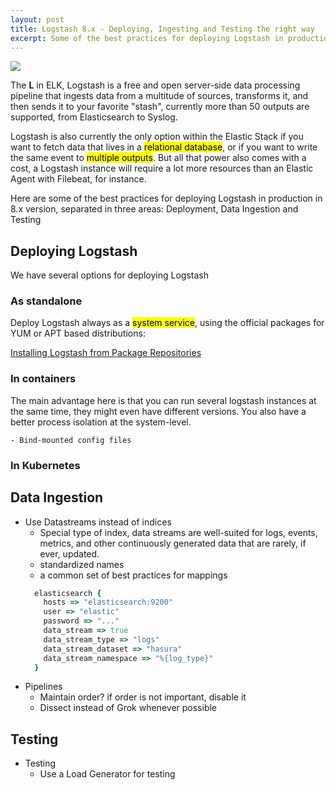 ```yaml
---
layout: post
title: Logstash 8.x - Deploying, Ingesting and Testing the right way
excerpt: Some of the best practices for deploying Logstash in production in 8.x version, separated in  Deployment, Data Ingestion and Testing
---
```


<div class="header">

<img src="https://images.pexels.com/photos/2569842/pexels-photo-2569842.jpeg?auto=compress&cs=tinysrgb&h=450&dpr=2&fit=crop"/>
</div>

The **L** in ELK, Logstash is a free and open server-side data processing pipeline that ingests data from a multitude of sources, transforms it, and then sends it to your favorite "stash", currently more than 50 outputs are supported, from Elasticsearch to Syslog.

Logstash is also currently the only option within the Elastic Stack if you want to fetch data that lives in a <mark>relational database</mark>, or if you want to write the same event to <mark>multiple outputs</mark>. But all that power also comes with a cost, a Logstash instance will require a lot more resources than an Elastic Agent with Filebeat, for instance.

Here are some of the best practices for deploying Logstash in production in 8.x version, separated in three areas: Deployment, Data Ingestion and Testing

## Deploying Logstash

We have several options for deploying Logstash

### As standalone

Deploy Logstash always as a <mark>system service</mark>, using the official packages for YUM or APT based distributions:

[Installing Logstash from Package Repositories](https://www.elastic.co/guide/en/logstash/current/installing-logstash.html#package-repositories)



### In containers

The main advantage here is that you can run several logstash instances at the same time, they might even have different versions. You also have a better process isolation at the system-level.

    - Bind-mounted config files


### In Kubernetes 


## Data Ingestion

  - Use Datastreams instead of indices
    - Special type of index, data streams are well-suited for logs, events, metrics, and other continuously generated data that are rarely, if ever, updated.
    - standardized names
    - a common set of best practices for mappings
    ```ruby
      elasticsearch {
        hosts => "elasticsearch:9200"
        user => "elastic"
        password => "..."
        data_stream => true
        data_stream_type => "logs"
        data_stream_dataset => "hasura"
        data_stream_namespace => "%{log_type}"
      }
    ```
  - Pipelines
    - Maintain order? if order is not important, disable it
    - Dissect instead of Grok whenever possible



## Testing

- Testing
  - Use a Load Generator for testing
